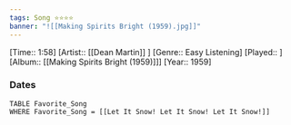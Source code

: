 ```yaml
---
tags: Song ⭐⭐⭐⭐ 
banner: "![[Making Spirits Bright (1959).jpg]]"
---
```

[Time:: 1:58]
[Artist:: [[Dean Martin]] ]
[Genre:: Easy Listening]
[Played:: ]
[Album:: [[Making Spirits Bright (1959)]]]
[Year:: 1959]
### Dates
````dataview
TABLE Favorite_Song
WHERE Favorite_Song = [[Let It Snow! Let It Snow! Let It Snow!]]
````